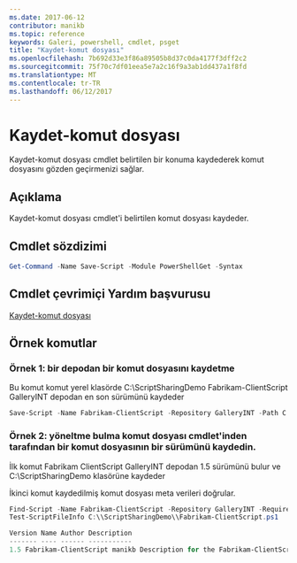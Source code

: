```yaml
---
ms.date: 2017-06-12
contributor: manikb
ms.topic: reference
keywords: Galeri, powershell, cmdlet, psget
title: "Kaydet-komut dosyası"
ms.openlocfilehash: 7b692d33e3f86a89505b8d37c0da4177f3dff2c2
ms.sourcegitcommit: 75f70c7df01eea5e7a2c16f9a3ab1dd437a1f8fd
ms.translationtype: MT
ms.contentlocale: tr-TR
ms.lasthandoff: 06/12/2017
---
```

# <a name="save-script"></a>Kaydet-komut dosyası

Kaydet-komut dosyası cmdlet belirtilen bir konuma kaydederek komut dosyasını gözden geçirmenizi sağlar.

## <a name="description"></a>Açıklama

Kaydet-komut dosyası cmdlet'i belirtilen komut dosyası kaydeder.

## <a name="cmdlet-syntax"></a>Cmdlet sözdizimi

```powershell
Get-Command -Name Save-Script -Module PowerShellGet -Syntax
```
## <a name="cmdlet-online-help-reference"></a>Cmdlet çevrimiçi Yardım başvurusu

[Kaydet-komut dosyası](http://go.microsoft.com/fwlink/?LinkId=619786)

## <a name="example-commands"></a>Örnek komutlar

### <a name="example-1-save-a-script-from-a-repository"></a>Örnek 1: bir depodan bir komut dosyasını kaydetme
Bu komut komut yerel klasörde C:\ScriptSharingDemo Fabrikam-ClientScript GalleryINT depodan en son sürümünü kaydeder

```powershell
Save-Script -Name Fabrikam-ClientScript -Repository GalleryINT -Path C:\ScriptSharingDemo
```

### <a name="example-2-save-a-version-of-a-script-by-piping-from-the-find-script-cmdlet"></a>Örnek 2: yöneltme bulma komut dosyası cmdlet'inden tarafından bir komut dosyasının bir sürümünü kaydedin.

İlk komut Fabrikam ClientScript GalleryINT depodan 1.5 sürümünü bulur ve C:\ScriptSharingDemo klasörüne kaydeder

İkinci komut kaydedilmiş komut dosyası meta verileri doğrular.

```powershell
Find-Script -Name Fabrikam-ClientScript -Repository GalleryINT -RequiredVersion 1.5 | Save-Script -Path C:\\ScriptSharingDemo
Test-ScriptFileInfo C:\\ScriptSharingDemo\\Fabrikam-ClientScript.ps1

Version Name Author Description
------- ---- ------ -----------
1.5 Fabrikam-ClientScript manikb Description for the Fabrikam-ClientScript script
```

